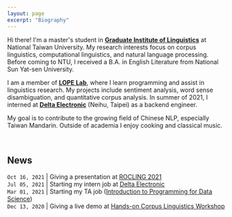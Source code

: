 ```yaml
---
layout: page
excerpt: "Biography"
---
```


Hi there! I'm a master's student in [**Graduate Institute of Linguistics**](https://linguistics.ntu.edu.tw/) at National Taiwan University. My research interests focus on corpus linguistics, computational linguistics, and natural language processing. Before coming to NTU, I received a B.A. in English Literature from National Sun Yat-sen University.

I am a member of [**LOPE Lab**](https://lope.linguistics.ntu.edu.tw/), where I learn programming and assist in linguistics research. My projects include sentiment analysis, word sense disambiguation, and quantitative corpus analysis. In summer of 2021, I interned at [**Delta Electronic**](https://www.deltaww.com/en-US/index) (Neihu, Taipei) as a backend engineer.

My goal is to contribute to the growing field of Chinese NLP, especially Taiwan Mandarin. Outside of academia I enjoy cooking and classical music.

&nbsp;

**News**
---

`Oct 16, 2021`  |   Giving a presentation at [<u>ROCLING 2021</u>](https://rocling2021.github.io/)  
`Jul 05, 2021`  |   Starting my intern job at [<u>Delta Electronic</u>](https://www.deltaww.com/en-US/index)  
`Mar 01, 2021`  |   Starting my TA job ([<u>Introduction to Programming for Data Science</u>](https://lopentu.github.io/rlads2021/))  
`Dec 13, 2020`  |   Giving a live demo at [<u>Hands-on Corpus Linguistics Workshop</u>](https://lopentu.github.io/Hands-on_Corpus_Linguistics/)

<!--I'm on the job market! Please reach out if you think I'd be a good fit for your academic department or industry research group.-->